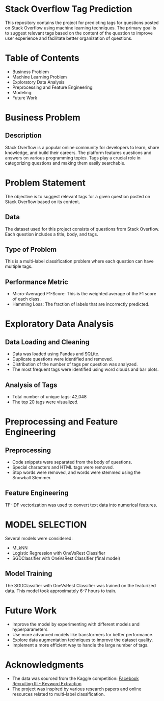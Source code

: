 # Stack Overflow Tag Prediction
This repository contains the project for predicting tags for questions posted on Stack Overflow using machine learning techniques. The primary goal is to suggest relevant tags based on the content of the question to improve user experience and facilitate better organization of questions.

# Table of Contents 
- Business Problem
- Machine Learning Problem
- Exploratory Data Analysis
- Preprocessing and Feature Engineering
- Modeling
- Future Work

# Business Problem

## Description 

Stack Overflow is a popular online community for developers to learn, share knowledge, and build their careers. The platform features questions and answers on various programming topics. Tags play a crucial role in categorizing questions and making them easily searchable.

# Problem Statement

The objective is to suggest relevant tags for a given question posted on Stack Overflow based on its content.

## Data

The dataset used for this project consists of questions from Stack Overflow. Each question includes a title, body, and tags.

## Type of Problem 

This is a multi-label classification problem where each question can have multiple tags.

## Performance Metric

- Micro-Averaged F1-Score: This is the weighted average of the F1 score of each class.
- Hamming Loss: The fraction of labels that are incorrectly predicted.

# Exploratory Data Analysis

## Data Loading and Cleaning 

- Data was loaded using Pandas and SQLite.
- Duplicate questions were identified and removed.
- Distribution of the number of tags per question was analyzed.
- The most frequent tags were identified using word clouds and bar plots.

## Analysis of Tags

- Total number of unique tags: 42,048
- The top 20 tags were visualized.

# Preprocessing and Feature Engineering

## Preprocessing

- Code snippets were separated from the body of questions.
- Special characters and HTML tags were removed.
- Stop words were removed, and words were stemmed using the Snowball Stemmer.

## Feature Engineering

TF-IDF vectorization was used to convert text data into numerical features.

# MODEL SELECTION

Several models were considered:

- MLkNN
- Logistic Regression with OneVsRest Classifier
- SGDClassifier with OneVsRest Classifier (final model)

## Model Training
The SGDClassifier with OneVsRest Classifier was trained on the featurized data. This model took approximately 6-7 hours to train.

# Future Work

- Improve the model by experimenting with different models and hyperparameters.
- Use more advanced models like transformers for better performance.
- Explore data augmentation techniques to improve the dataset quality.
- Implement a more efficient way to handle the large number of tags.

# Acknowledgments

- The data was sourced from the Kaggle competition: [Facebook Recruiting III - Keyword Extraction](https://www.kaggle.com/c/facebook-recruiting-iii-keyword-extraction/data)
- The project was inspired by various research papers and online resources related to multi-label classification.







